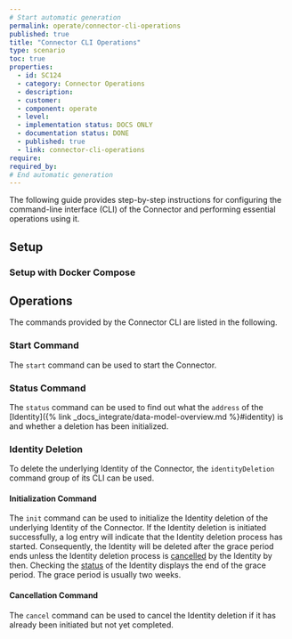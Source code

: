```yaml
---
# Start automatic generation
permalink: operate/connector-cli-operations
published: true
title: "Connector CLI Operations"
type: scenario
toc: true
properties:
  - id: SC124
  - category: Connector Operations
  - description:
  - customer:
  - component: operate
  - level:
  - implementation status: DOCS ONLY
  - documentation status: DONE
  - published: true
  - link: connector-cli-operations
require:
required_by:
# End automatic generation
---
```


The following guide provides step-by-step instructions for configuring the command-line interface (CLI) of the Connector and performing essential operations using it.

## Setup

### Setup with Docker Compose

## Operations

The commands provided by the Connector CLI are listed in the following.

### Start Command

The `start` command can be used to start the Connector.

### Status Command

The `status` command can be used to find out what the `address` of the [Identity]({% link _docs_integrate/data-model-overview.md %}#identity) is and whether a deletion has been initialized.

### Identity Deletion

To delete the underlying Identity of the Connector, the `identityDeletion` command group of its CLI can be used.

#### Initialization Command

The `init` command can be used to initialize the Identity deletion of the underlying Identity of the Connector.
If the Identity deletion is initiated successfully, a log entry will indicate that the Identity deletion process has started.
Consequently, the Identity will be deleted after the grace period ends unless the Identity deletion process is [cancelled](#cancellation-command) by the Identity by then.
Checking the [status](#status-command) of the Identity displays the end of the grace period.
The grace period is usually two weeks.

#### Cancellation Command

The `cancel` command can be used to cancel the Identity deletion if it has already been initiated but not yet completed.
